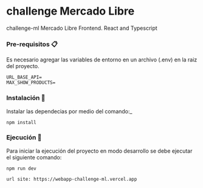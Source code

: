 # challenge Mercado Libre

challenge-ml Mercado Libre Frontend.
React and Typescript

### Pre-requisitos 📋

Es necesario agregar las variables de entorno en un archivo (.env) en la raiz del proyecto.

```
URL_BASE_API=
MAX_SHOW_PRODUCTS=
```

### Instalación 🔧

Instalar las dependecias por medio del comando:\_

```
npm install
```

### Ejecución 🚀

Para iniciar la ejecución del proyecto en modo desarrollo se debe ejecutar el siguiente comando:

```
npm run dev
```

```
url site: https://webapp-challenge-ml.vercel.app
```
